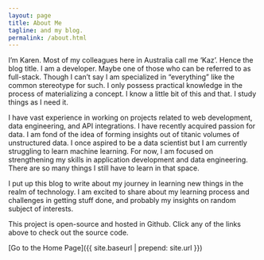 ```yaml
---
layout: page
title: About Me
tagline: and my blog.
permalink: /about.html
---
```


I’m Karen. Most of my colleagues here in Australia call me ‘Kaz’. Hence the blog title. I am a developer. Maybe one of those who can be referred to as full-stack. Though I can’t say I am specialized in “everything” like the common stereotype for such. I only possess practical knowledge in the process of materializing a concept.  I know a little bit of this and that. I study things as I need it. 

I have vast experience in working on projects related to web development, data engineering, and API integrations. I have recently acquired passion for data.  I am fond of the idea of forming insights out of titanic volumes of unstructured data. I once aspired to be a data scientist but I am currently struggling to learn machine learning. For now, I am focused on strengthening my skills in application development and data engineering. There are so many things I still have to learn in that space.

I put up this blog to write about my journey in learning new things in the realm of technology. I am excited to share about my learning process and challenges in getting stuff done, and probably my insights on random subject of interests.

This project is open-source and hosted in Github. Click any of the links above to check out the source code.


[Go to the Home Page]({{ site.baseurl | prepend: site.url }})